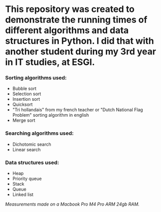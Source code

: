 # This repository was created to demonstrate the running times of different algorithms and data structures in Python. I did that with another student during my 3rd year in IT studies, at ESGI.

### Sorting algorithms used:
- Bubble sort
- Selection sort
- Insertion sort
- Quicksort
- "Tri hollandais" from my french teacher or "Dutch National Flag Problem" sorting algorithm in english
- Merge sort

### Searching algorithms used:
- Dichotomic search
- Linear search

### Data structures used:
- Heap
- Priority queue
- Stack
- Queue
- Linked list

*Measurements made on a Macbook Pro M4 Pro ARM 24gb RAM.*